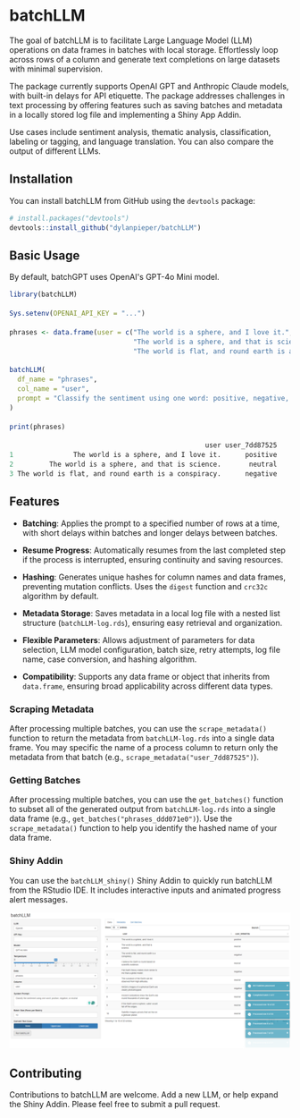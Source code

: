 # batchLLM

The goal of batchLLM is to facilitate Large Language Model (LLM) operations on data frames in batches with local storage. Effortlessly loop across rows of a column and generate text completions on large datasets with minimal supervision.

The package currently supports OpenAI GPT and Anthropic Claude models, with built-in delays for API etiquette. The package addresses challenges in text processing by offering features such as saving batches and metadata in a locally stored log file and implementing a Shiny App Addin.

Use cases include sentiment analysis, thematic analysis, classification, labeling or tagging, and language translation. You can also compare the output of different LLMs.

## Installation

You can install batchLLM from GitHub using the `devtools` package:

``` r
# install.packages("devtools")
devtools::install_github("dylanpieper/batchLLM")
```

## Basic Usage

By default, batchGPT uses OpenAI's GPT-4o Mini model.

``` r
library(batchLLM) 

Sys.setenv(OPENAI_API_KEY = "...")

phrases <- data.frame(user = c("The world is a sphere, and I love it.", 
                               "The world is a sphere, and that is science.", 
                               "The world is flat, and round earth is a conspiracy."))

batchLLM(
  df_name = "phrases",
  col_name = "user",
  prompt = "Classify the sentiment using one word: positive, negative, or neutral"
)

print(phrases)

                                                 user user_7dd87525
1               The world is a sphere, and I love it.      positive
2         The world is a sphere, and that is science.       neutral
3 The world is flat, and round earth is a conspiracy.      negative
```

## **Features**

-   **Batching**: Applies the prompt to a specified number of rows at a time, with short delays within batches and longer delays between batches.

-   **Resume Progress**: Automatically resumes from the last completed step if the process is interrupted, ensuring continuity and saving resources.

-   **Hashing**: Generates unique hashes for column names and data frames, preventing mutation conflicts. Uses the `digest` function and `crc32c` algorithm by default.

-   **Metadata Storage**: Saves metadata in a local log file with a nested list structure (`batchLLM-log.rds`), ensuring easy retrieval and organization.

-   **Flexible Parameters**: Allows adjustment of parameters for data selection, LLM model configuration, batch size, retry attempts, log file name, case conversion, and hashing algorithm.

-   **Compatibility**: Supports any data frame or object that inherits from `data.frame`, ensuring broad applicability across different data types.

### Scraping Metadata

After processing multiple batches, you can use the `scrape_metadata()` function to return the metadata from `batchLLM-log.rds` into a single data frame. You may specific the name of a process column to return only the metadata from that batch (e.g., `scrape_metadata("user_7dd87525")`).

### Getting Batches

After processing multiple batches, you can use the `get_batches()` function to subset all of the generated output from `batchLLM-log.rds` into a single data frame (e.g., `get_batches("phrases_ddd071e0")`). Use the `scrape_metadata()` function to help you identify the hashed name of your data frame.

### Shiny Addin

You can use the `batchLLM_shiny()` Shiny Addin to quickly run batchLLM from the RStudio IDE. It includes interactive inputs and animated progress alert messages.

![](inst/batchGPT_shiny.png)

## Contributing

Contributions to batchLLM are welcome. Add a new LLM, or help expand the Shiny Addin. Please feel free to submit a pull request.
